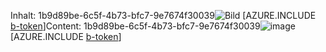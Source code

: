 <span data-ttu-id="b2137-101">Inhalt: 1b9d89be-6c5f-4b73-bfc7-9e7674f30039![Bild](b4dba44d-4191-4928-92da-59c886050161.png)
[AZURE.INCLUDE [b-token](b8276a10-8b1d-459a-8129-9019374dffbe.md)]</span><span class="sxs-lookup"><span data-stu-id="b2137-101">Content: 1b9d89be-6c5f-4b73-bfc7-9e7674f30039![image](b4dba44d-4191-4928-92da-59c886050161.png)
[AZURE.INCLUDE [b-token](b8276a10-8b1d-459a-8129-9019374dffbe.md)]</span></span>
